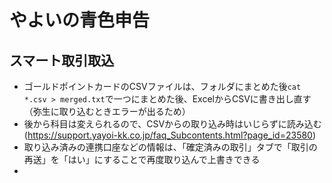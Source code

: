 # やよいの青色申告
## スマート取引取込
- ゴールドポイントカードのCSVファイルは、フォルダにまとめた後```cat *.csv > merged.txt```で一つにまとめた後、ExcelからCSVに書き出し直す（弥生に取り込むときエラーが出るため）
- 後から科目は変えられるので、CSVからの取り込み時はいじらずに読み込む(https://support.yayoi-kk.co.jp/faq_Subcontents.html?page_id=23580)
- 取り込み済みの連携口座などの情報は、「確定済みの取引」タブで「取引の再送」を「はい」にすることで再度取り込んで上書きできる
- 
